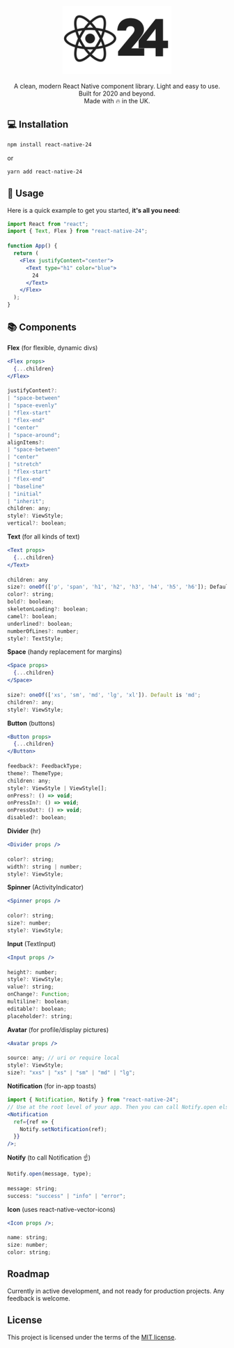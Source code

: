 <h1 align="center">
  <img src="assets/rn-24.png?raw=true" width="250" align="center" alt="react 24 logo">
</h1>

<div align="center">

A clean, modern React Native component library. Light and easy to use. Built for 2020 and beyond. <br />
Made with 🔥 in the UK.

</div>

## 💻 Installation

```sh
npm install react-native-24
```

or

```sh
yarn add react-native-24
```

## 🚀 Usage

Here is a quick example to get you started, **it's all you need**:

```jsx
import React from "react";
import { Text, Flex } from "react-native-24";

function App() {
  return (
    <Flex justifyContent="center">
      <Text type="h1" color="blue">
        24
      </Text>
    </Flex>
  );
}
```

## 📚 Components

<b>Flex</b> (for flexible, dynamic divs)

```jsx
<Flex props>
  {...children}
</Flex>

justifyContent?:
| "space-between"
| "space-evenly"
| "flex-start"
| "flex-end"
| "center"
| "space-around";
alignItems?:
| "space-between"
| "center"
| "stretch"
| "flex-start"
| "flex-end"
| "baseline"
| "initial"
| "inherit";
children: any;
style?: ViewStyle;
vertical?: boolean;
```

<b>Text</b> (for all kinds of text)

```jsx
<Text props>
  {...children}
</Text>

children: any
size?: oneOf(['p', 'span', 'h1', 'h2', 'h3', 'h4', 'h5', 'h6']); Default is 'p'.
color?: string;
bold?: boolean;
skeletonLoading?: boolean;
camel?: boolean;
underlined?: boolean;
numberOfLines?: number;
style?: TextStyle;
```

<b>Space</b> (handy replacement for margins)

```jsx
<Space props>
  {...children}
</Space>

size?: oneOf(['xs', 'sm', 'md', 'lg', 'xl']). Default is 'md';
children?: any;
style?: ViewStyle;
```

<b>Button</b> (buttons)

```jsx
<Button props>
  {...children}
</Button>

feedback?: FeedbackType;
theme?: ThemeType;
children: any;
style?: ViewStyle | ViewStyle[];
onPress?: () => void;
onPressIn?: () => void;
onPressOut?: () => void;
disabled?: boolean;
```

<b>Divider</b> (hr)

```jsx
<Divider props />

color?: string;
width?: string | number;
style?: ViewStyle;
```

<b>Spinner</b> (ActivityIndicator)

```jsx
<Spinner props />

color?: string;
size?: number;
style?: ViewStyle;
```

<b>Input</b> (TextInput)

```jsx
<Input props />

height?: number;
style?: ViewStyle;
value?: string;
onChange?: Function;
multiline?: boolean;
editable?: boolean;
placeholder?: string;
```

<b>Avatar</b> (for profile/display pictures)

```jsx
<Avatar props />

source: any; // uri or require local
style?: ViewStyle;
size?: "xxs" | "xs" | "sm" | "md" | "lg";
```

<b>Notification</b> (for in-app toasts)

```jsx
import { Notification, Notify } from "react-native-24";
// Use at the root level of your app. Then you can call Notify.open elsewhere.
<Notification
  ref={ref => {
    Notify.setNotification(ref);
  }}
/>;
```

<b>Notify</b> (to call Notification ☝️)

```jsx
Notify.open(message, type);

message: string;
success: "success" | "info" | "error";
```

<b>Icon</b> (uses react-native-vector-icons)

```jsx
<Icon props />;

name: string;
size: number;
color: string;
```

## Roadmap

Currently in active development, and not ready for production projects. Any feedback is welcome.

## License

This project is licensed under the terms of the
[MIT license](/LICENSE).
